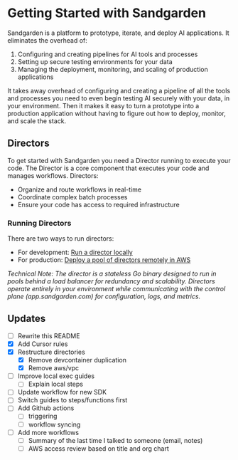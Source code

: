 # Getting Started with Sandgarden

Sandgarden is a platform to prototype, iterate, and deploy AI applications. It eliminates the overhead of:

1. Configuring and creating pipelines for AI tools and processes
2. Setting up secure testing environments for your data
3. Managing the deployment, monitoring, and scaling of production applications

It takes away overhead of configuring and creating a pipeline of all the tools and processes you need to even begin testing AI securely with your data, in your environment. Then it makes it easy to turn a prototype into a production application without having to figure out how to deploy, monitor, and scale the stack.

## Directors

To get started with Sandgarden you need a Director running to execute your code. The Director is a core component that executes your code and manages workflows. Directors:
- Organize and route workflows in real-time
- Coordinate complex batch processes
- Ensure your code has access to required infrastructure

### Running Directors

There are two ways to run directors:

* For development: [Run a director locally](/local/README.md)
* For production: [Deploy a pool of directors remotely in AWS](/aws/vpc/README.md)

_Technical Note: The director is a stateless Go binary designed to run in pools behind a load balancer for redundancy and scalability. Directors operate entirely in your environment while communicating with the control plane (app.sandgarden.com) for configuration, logs, and metrics._

## Updates

* [ ] Rewrite this README
* [x] Add Cursor rules
* [x] Restructure directories
    * [x] Remove devcontainer duplication
    * [x] Remove aws/vpc
* [ ] Improve local exec guides
    * [ ] Explain local steps
* [ ] Update workflow for new SDK
* [ ] Switch guides to steps/functions first
* [ ] Add Github actions
    * [ ] triggering
    * [ ] workflow syncing
* [ ] Add more workflows
    * [ ] Summary of the last time I talked to someone (email, notes)
    * [ ] AWS access review based on title and org chart
